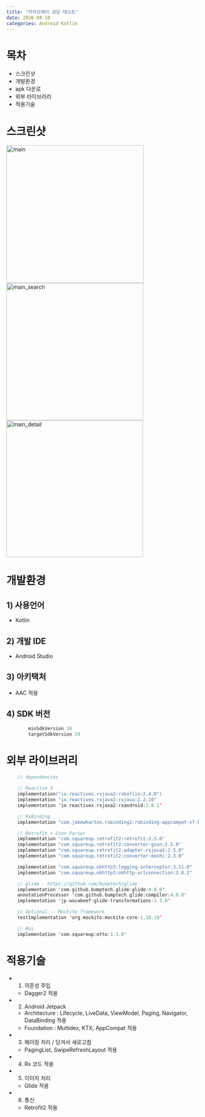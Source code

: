 ```yaml
---
title: "카카오페이 코딩 테스트"
date: 2020-08-10
categories: Android Kotlin
---
```


# 목차

* 스크린샷
* 개발환경
* apk 다운로
* 외부 라이브러리
* 적용기술


# 스크린샷

<img width="360" alt="main" src="https://user-images.githubusercontent.com/6903839/89766246-d49b0b80-db32-11ea-83c2-673d077d484e.png">
<img width="359" alt="main_search" src="https://user-images.githubusercontent.com/6903839/89766255-d664cf00-db32-11ea-862f-220a9d64559e.png">
<img width="358" alt="main_detail" src="https://user-images.githubusercontent.com/6903839/89766261-d82e9280-db32-11ea-84c5-d3462974b0f0.png">

# 개발환경

## 1) 사용언어
* Kotlin

## 2) 개발 IDE
* Android Studio

## 3) 아키택처
* AAC 적용

## 4) SDK 버전
~~~kotlin
        minSdkVersion 16
        targetSdkVersion 29
~~~

# 외부 라이브러리
~~~kotlin
    // dependencies

    // Reactive X
    implementation("io.reactivex.rxjava2:rxkotlin:2.4.0")
    implementation "io.reactivex.rxjava2:rxjava:2.2.10"
    implementation 'io.reactivex.rxjava2:rxandroid:2.0.1'

    // RxBinding
    implementation "com.jakewharton.rxbinding2:rxbinding-appcompat-v7-kotlin:$rxBindingVersion"

    // Retrofit + Gson Parser
    implementation "com.squareup.retrofit2:retrofit:2.5.0"
    implementation "com.squareup.retrofit2:converter-gson:2.5.0"
    implementation "com.squareup.retrofit2:adapter-rxjava2:2.5.0"
    implementation "com.squareup.retrofit2:converter-moshi:2.3.0"

    implementation "com.squareup.okhttp3:logging-interceptor:3.11.0"
    implementation "com.squareup.okhttp3:okhttp-urlconnection:3.8.1"

    // glide - https://github.com/bumptech/glide
    implementation 'com.github.bumptech.glide:glide:4.8.0'
    annotationProcessor 'com.github.bumptech.glide:compiler:4.8.0'
    implementation 'jp.wasabeef:glide-transformations:3.3.0'

    // Optional -- Mockito framework
    testImplementation 'org.mockito:mockito-core:1.10.19'

    // Bus
    implementation 'com.squareup:otto:1.3.8'
~~~

# 적용기술

* 1) 의존성 주입
  - Dagger2 적용

* 2) Android Jetpack
  - Architecture : Lifecycle, LiveData, ViewModel, Paging, Navigator, DataBinding 적용
  - Foundation : Multidex, KTX, AppCompat 적용

* 3) 페이징 처리 / 당겨서 새로고침
  - PagingList, SwipeRefreshLayout 적용

* 4) Rx 코드 적용

* 5) 이미지 처리
  - Glide 적용

* 6) 통신
  - Retrofit2 적용